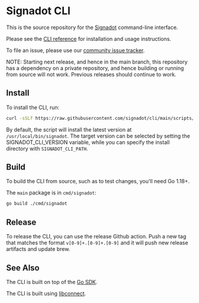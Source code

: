 # Signadot CLI

This is the source repository for the [Signadot](https://signadot.com) command-line interface.

Please see the [CLI reference](https://www.signadot.com/docs/reference/cli) for installation and usage instructions.

To file an issue, please use our [community issue tracker](https://github.com/signadot/community/issues).

NOTE: Starting next release, and hence in the main branch, this repository has a dependency
on a private repository, and hence building or running from source will not work.
Previous releases should continue to work.

## Install

To install the CLI, run:

```sh
curl -sSLf https://raw.githubusercontent.com/signadot/cli/main/scripts/install.sh | sh
```

By default, the script will install the latest version at `/usr/local/bin/signadot`. The target version can be selected by setting the SIGNADOT_CLI_VERSION variable, while you can specify the install directory with `SIGNADOT_CLI_PATH`.

## Build

To build the CLI from source, such as to test changes, you'll need Go 1.18+.

The `main` package is in  `cmd/signadot`:

```sh
go build ./cmd/signadot
```

## Release

To release the CLI, you can use the release Github action.
Push a new tag that matches the format `v[0-9]+.[0-9]+.[0-9]`
and it will push new release artifacts and update brew.

## See Also

The CLI is built on top of the [Go SDK](https://github.com/signadot/go-sdk).

The CLI is built using [libconnect](https://github.com/signadot/libconnect).
